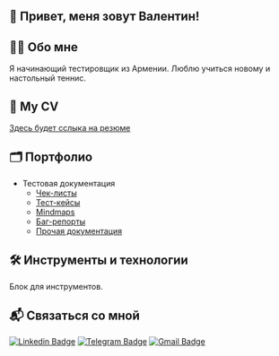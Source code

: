 ## 👋 Привет, меня зовут Валентин! 

## 👨‍💻 Обо мне

Я начинающий тестировщик из Армении.
Люблю учиться новому и настольный теннис.

## 📃 My CV

[Здесь будет сслыка на резюме](https://ссылочку_сюда)

## 🗂️ Портфолио
- Тестовая документация
  -  [Чек-листы](https://github.com/ChizhV/check-lists-portfolio)
  -  [Тест-кейсы](https://github.com/ChizhV/test-cases-portfolio)
  -  [Mindmaps](https://github.com/ChizhV/mindmaps-portfolio)
  -  [Баг-репорты](https://github.com/ChizhV/bug-reports-portfolio)
  -  [Прочая документация](https://github.com/ChizhV/other-documentation-portfolio)


## 🛠 Инструменты и технологии
Блок для инструментов.

## 📬 Связаться со мной

[![Linkedin Badge](https://img.shields.io/badge/-LinkedIn-0e76a8?style=flat-square&logo=Linkedin&logoColor=white)](https://здесь_будет_ссылка)
[![Telegram Badge](https://img.shields.io/badge/-Telegram-0088cc?style=flat-square&logo=Telegram&logoColor=white)](https://t.me/tuanortsa)
[![Gmail Badge](https://img.shields.io/badge/-Gmail-red?style=flat&logo=Gmail&logoColor=white)](mailto:chizhvalentine@gmail.com)
